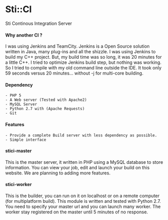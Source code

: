 Sti::CI
==========
Sti Continous Integration Server

#### Why another CI ?

I was using Jenkins and TeamCity. 
Jenkins is a Open Source solution written in Java, many plug-ins and all the shizzle. 
I was using Jenkins to build my C++ project.
But, my build time was so long, it was 20 minutes for a little C++.
I tried to optimize Jenkins build step, but nothing was working.
So I tried to compile with my old command line outside the IDE.
It took only 59 seconds versus 20 minutes... without -j for multi-core building.


#### Dependency

	- PHP 5
	- A Web server (Tested with Apache2)
	- MySQL Server
	- Python 2.7 with (Apache Requests)
	- Git

	
#### Features

	- Provide a complete Build server with less dependency as possible.
	- Simple interface


#### stici-master

This is the master server, it written in PHP using a MySQL database to store information.
You can view your job, edit and launch your build on this website. We are planning to adding more features.


#### stici-worker

This is the builder, you can run on it on localhost or on a remote computer (for multiplatform build).
This module is written and tested with Python 2.7. You need to specify your master url and you can launch many worker.
The worker stay registered on the master until 5 minutes of no response.


